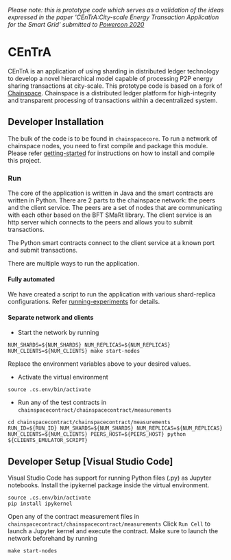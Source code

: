 *Please note: this is prototype code which serves as a validation of the ideas expressed in the paper 'CEnTrA:City-scale Energy Transaction Application for the Smart Grid' submitted to [Powercon 2020](https://www.powercon2020.org/)*


# CEnTrA

CEnTrA is an application of using sharding in distributed ledger technology to develop a novel hierarchical model capable of processing P2P energy sharing transactions at city-scale. This prototype code is based on a fork of [Chainspace](https://github.com/chainspace/chainspace-prototype). Chainspace is a distributed ledger platform for high-integrity and transparent processing of transactions within a decentralized system.

## Developer Installation

The bulk of the code is to be found in `chainspacecore`. To run a network of chainspace nodes, you need to first compile and package this module. Please refer [getting-started](getting-started.md) for instructions on how to install and compile this project.


### Run

The core of the application is written in Java and the smart contracts are written in Python. There are 2 parts to the chainspace network: the peers and the client service. The peers are a set of nodes that are communicating with each other based on the BFT SMaRt library. The client service is an http server which connects to the peers and allows you to submit transactions.

The Python smart contracts connect to the client service at a known port and submit transactions.

There are multiple ways to run the application.

#### Fully automated
We have created a script to run the application with various shard-replica configurations. Refer [running-experiments](running-experiments.md) for details.

#### Separate network and clients
* Start the network by running
```
NUM_SHARDS=${NUM_SHARDS} NUM_REPLICAS=${NUM_REPLICAS} NUM_CLIENTS=${NUM_CLIENTS} make start-nodes
```
Replace the environment variables above to your desired values.
* Activate the virtual environment
```
source .cs.env/bin/activate
```
* Run any of the test contracts in `chainspacecontract/chainspacecontract/measurements`
```
cd chainspacecontract/chainspacecontract/measurements
RUN_ID=${RUN_ID} NUM_SHARDS=${NUM_SHARDS} NUM_REPLICAS=${NUM_REPLICAS} NUM_CLIENTS=${NUM_CLIENTS} PEERS_HOST=${PEERS_HOST} python ${CLIENTS_EMULATOR_SCRIPT}
```

## Developer Setup [Visual Studio Code]

Visual Studio Code has support for running Python files (.py) as Jupyter notebooks. Install the ipykernel package inside the virtual environment.
```
source .cs.env/bin/activate
pip install ipykernel
```
Open any of the contract measurement files in `chainspacecontract/chainspacecontract/measurements`
Click `Run Cell` to launch a Jupyter kernel and execute the contract. Make sure to launch the network beforehand by running
```
make start-nodes
```
